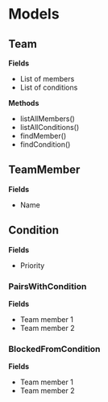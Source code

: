 # Models

## Team
**Fields**
* List of members
* List of conditions

**Methods**
* listAllMembers()
* listAllConditions()
* findMember()
* findCondition()

## TeamMember
**Fields**
* Name

## Condition
**Fields**
* Priority

### PairsWithCondition
**Fields**
* Team member 1
* Team member 2

### BlockedFromCondition
**Fields**
* Team member 1
* Team member 2
